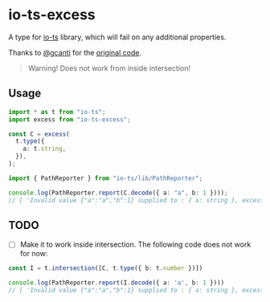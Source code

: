 # io-ts-excess

A type for [io-ts](https://github.com/gcanti/io-ts) library, which will fail on any additional properties.

Thanks to [@gcanti](https://github.com/gcanti) for the [original code](https://github.com/gcanti/io-ts/issues/322#issuecomment-513170377).

> Warning! Does not work from inside intersection!

## Usage

```typescript
import * as t from "io-ts";
import excess from "io-ts-excess";

const C = excess(
  t.type({
    a: t.string,
  }),
);

import { PathReporter } from "io-ts/lib/PathReporter";

console.log(PathReporter.report(C.decode({ a: "a", b: 1 })));
// [ 'Invalid value {"a":"a","b":1} supplied to : { a: string }, excess properties: ["b"]' ]
```

## TODO

- [ ] Make it to work inside intersection. The following code does not work for now:
```typescript
const I = t.intersection([C, t.type({ b: t.number })])

console.log(PathReporter.report(I.decode({ a: 'a', b: 1 })))
// [ 'Invalid value {"a":"a","b":1} supplied to : { a: string }, excess properties: ["b"]' ]
```
